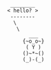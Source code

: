 ``` ________
< hello? >
 --------
  \
   \
       ___  
     {~o_o~}
      ( Y )
     ()~*~()   
     (_)-(_)   
```
